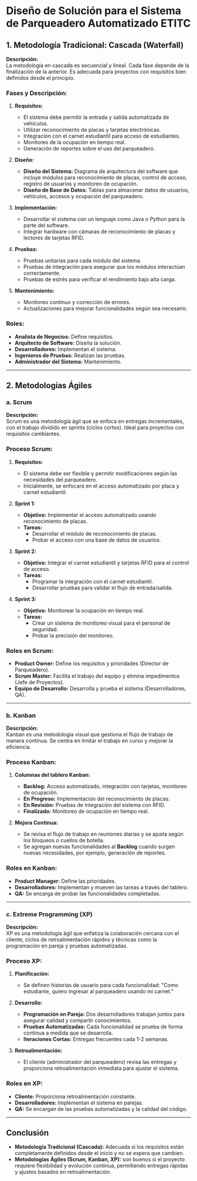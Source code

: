 # Diseño de Solución para el Sistema de Parqueadero Automatizado ETITC

## 1. Metodología Tradicional: Cascada (Waterfall)

**Descripción:**  
La metodología en cascada es secuencial y lineal. Cada fase depende de la finalización de la anterior. Es adecuada para proyectos con requisitos bien definidos desde el principio.

### Fases y Descripción:

1. **Requisitos:**
   - El sistema debe permitir la entrada y salida automatizada de vehículos.
   - Utilizar reconocimiento de placas y tarjetas electrónicas.
   - Integración con el carnet estudiantil para acceso de estudiantes.
   - Monitoreo de la ocupación en tiempo real.
   - Generación de reportes sobre el uso del parqueadero.

2. **Diseño:**
   - **Diseño del Sistema:** Diagrama de arquitectura del software que incluye módulos para reconocimiento de placas, control de acceso, registro de usuarios y monitoreo de ocupación.
   - **Diseño de Base de Datos:** Tablas para almacenar datos de usuarios, vehículos, accesos y ocupación del parqueadero.

3. **Implementación:**
   - Desarrollar el sistema con un lenguaje como Java o Python para la parte del software.
   - Integrar hardware con cámaras de reconocimiento de placas y lectores de tarjetas RFID.

4. **Pruebas:**
   - Pruebas unitarias para cada módulo del sistema.
   - Pruebas de integración para asegurar que los módulos interactúan correctamente.
   - Pruebas de estrés para verificar el rendimiento bajo alta carga.

5. **Mantenimiento:**
   - Monitoreo continuo y corrección de errores.
   - Actualizaciones para mejorar funcionalidades según sea necesario.

### Roles:
- **Analista de Negocios:** Define requisitos.
- **Arquitecto de Software:** Diseña la solución.
- **Desarrolladores:** Implementan el sistema.
- **Ingenieros de Pruebas:** Realizan las pruebas.
- **Administrador del Sistema:** Mantenimiento.

---

## 2. Metodologías Ágiles

### a. Scrum

**Descripción:**  
Scrum es una metodología ágil que se enfoca en entregas incrementales, con el trabajo dividido en sprints (ciclos cortos). Ideal para proyectos con requisitos cambiantes.

### Proceso Scrum:

1. **Requisitos:**
   - El sistema debe ser flexible y permitir modificaciones según las necesidades del parqueadero.
   - Inicialmente, se enfocará en el acceso automatizado por placa y carnet estudiantil.

2. **Sprint 1:**
   - **Objetivo:** Implementar el acceso automatizado usando reconocimiento de placas.
   - **Tareas:**
     - Desarrollar el módulo de reconocimiento de placas.
     - Probar el acceso con una base de datos de usuarios.

3. **Sprint 2:**
   - **Objetivo:** Integrar el carnet estudiantil y tarjetas RFID para el control de acceso.
   - **Tareas:**
     - Programar la integración con el carnet estudiantil.
     - Desarrollar pruebas para validar el flujo de entrada/salida.

4. **Sprint 3:**
   - **Objetivo:** Monitorear la ocupación en tiempo real.
   - **Tareas:**
     - Crear un sistema de monitoreo visual para el personal de seguridad.
     - Probar la precisión del monitoreo.

### Roles en Scrum:
- **Product Owner:** Define los requisitos y prioridades (Director de Parqueadero).
- **Scrum Master:** Facilita el trabajo del equipo y elimina impedimentos (Jefe de Proyectos).
- **Equipo de Desarrollo:** Desarrolla y prueba el sistema (Desarrolladores, QA).

---

### b. Kanban

**Descripción:**  
Kanban es una metodología visual que gestiona el flujo de trabajo de manera continua. Se centra en limitar el trabajo en curso y mejorar la eficiencia.

### Proceso Kanban:

1. **Columnas del tablero Kanban:**
   - **Backlog:** Acceso automatizado, integración con tarjetas, monitoreo de ocupación.
   - **En Progreso:** Implementación del reconocimiento de placas.
   - **En Revisión:** Pruebas de integración del sistema con RFID.
   - **Finalizado:** Monitoreo de ocupación en tiempo real.

2. **Mejora Continua:**
   - Se revisa el flujo de trabajo en reuniones diarias y se ajusta según los bloqueos o cuellos de botella.
   - Se agregan nuevas funcionalidades al **Backlog** cuando surgen nuevas necesidades, por ejemplo, generación de reportes.

### Roles en Kanban:
- **Product Manager:** Define las prioridades.
- **Desarrolladores:** Implementan y mueven las tareas a través del tablero.
- **QA:** Se encarga de probar las funcionalidades completadas.

---

### c. Extreme Programming (XP)

**Descripción:**  
XP es una metodología ágil que enfatiza la colaboración cercana con el cliente, ciclos de retroalimentación rápidos y técnicas como la programación en pareja y pruebas automatizadas.

### Proceso XP:

1. **Planificación:**
   - Se definen historias de usuario para cada funcionalidad: "Como estudiante, quiero ingresar al parqueadero usando mi carnet."

2. **Desarrollo:**
   - **Programación en Pareja:** Dos desarrolladores trabajan juntos para asegurar calidad y compartir conocimientos.
   - **Pruebas Automatizadas:** Cada funcionalidad se prueba de forma continua a medida que se desarrolla.
   - **Iteraciones Cortas:** Entregas frecuentes cada 1-2 semanas.

3. **Retroalimentación:**
   - El cliente (administrador del parqueadero) revisa las entregas y proporciona retroalimentación inmediata para ajustar el sistema.

### Roles en XP:
- **Cliente:** Proporciona retroalimentación constante.
- **Desarrolladores:** Implementan el sistema en parejas.
- **QA:** Se encargan de las pruebas automatizadas y la calidad del código.

---

## Conclusión

- **Metodología Tradicional (Cascada):** Adecuada si los requisitos están completamente definidos desde el inicio y no se espera que cambien.
- **Metodologías Ágiles (Scrum, Kanban, XP):** son buenos si el proyecto requiere flexibilidad y evolución continua, permitiendo entregas rápidas y ajustes basados en retroalimentación.

